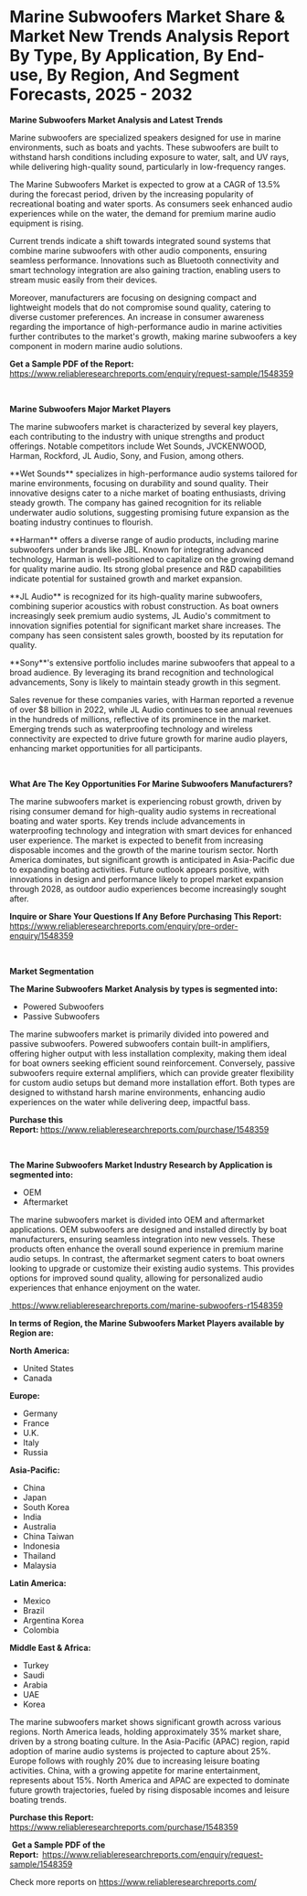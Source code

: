 <p><h1>Marine Subwoofers Market Share & Market New Trends Analysis Report By Type, By Application, By End-use, By Region, And Segment Forecasts, 2025 - 2032</h1></p><p><strong>Marine Subwoofers Market Analysis and Latest Trends</strong></p>
<p><p>Marine subwoofers are specialized speakers designed for use in marine environments, such as boats and yachts. These subwoofers are built to withstand harsh conditions including exposure to water, salt, and UV rays, while delivering high-quality sound, particularly in low-frequency ranges. </p><p>The Marine Subwoofers Market is expected to grow at a CAGR of 13.5% during the forecast period, driven by the increasing popularity of recreational boating and water sports. As consumers seek enhanced audio experiences while on the water, the demand for premium marine audio equipment is rising. </p><p>Current trends indicate a shift towards integrated sound systems that combine marine subwoofers with other audio components, ensuring seamless performance. Innovations such as Bluetooth connectivity and smart technology integration are also gaining traction, enabling users to stream music easily from their devices. </p><p>Moreover, manufacturers are focusing on designing compact and lightweight models that do not compromise sound quality, catering to diverse customer preferences. An increase in consumer awareness regarding the importance of high-performance audio in marine activities further contributes to the market's growth, making marine subwoofers a key component in modern marine audio solutions.</p></p>
<p><strong>Get a Sample PDF of the Report:&nbsp;</strong> <a href="https://www.reliableresearchreports.com/enquiry/request-sample/1548359?utm_campaign=3086&utm_medium=2&utm_source=Github&utm_content=ia&utm_term=10042025&utm_id=marine-subwoofers">https://www.reliableresearchreports.com/enquiry/request-sample/1548359</a></p>
<p>&nbsp;</p>
<p><strong>Marine Subwoofers Major Market Players</strong></p>
<p><p>The marine subwoofers market is characterized by several key players, each contributing to the industry with unique strengths and product offerings. Notable competitors include Wet Sounds, JVCKENWOOD, Harman, Rockford, JL Audio, Sony, and Fusion, among others.</p><p>**Wet Sounds** specializes in high-performance audio systems tailored for marine environments, focusing on durability and sound quality. Their innovative designs cater to a niche market of boating enthusiasts, driving steady growth. The company has gained recognition for its reliable underwater audio solutions, suggesting promising future expansion as the boating industry continues to flourish.</p><p>**Harman** offers a diverse range of audio products, including marine subwoofers under brands like JBL. Known for integrating advanced technology, Harman is well-positioned to capitalize on the growing demand for quality marine audio. Its strong global presence and R&D capabilities indicate potential for sustained growth and market expansion.</p><p>**JL Audio** is recognized for its high-quality marine subwoofers, combining superior acoustics with robust construction. As boat owners increasingly seek premium audio systems, JL Audio's commitment to innovation signifies potential for significant market share increases. The company has seen consistent sales growth, boosted by its reputation for quality.</p><p>**Sony**'s extensive portfolio includes marine subwoofers that appeal to a broad audience. By leveraging its brand recognition and technological advancements, Sony is likely to maintain steady growth in this segment.</p><p>Sales revenue for these companies varies, with Harman reported a revenue of over $8 billion in 2022, while JL Audio continues to see annual revenues in the hundreds of millions, reflective of its prominence in the market. Emerging trends such as waterproofing technology and wireless connectivity are expected to drive future growth for marine audio players, enhancing market opportunities for all participants.</p></p>
<p>&nbsp;</p>
<p><strong>What Are The Key Opportunities For Marine Subwoofers Manufacturers?</strong></p>
<p><p>The marine subwoofers market is experiencing robust growth, driven by rising consumer demand for high-quality audio systems in recreational boating and water sports. Key trends include advancements in waterproofing technology and integration with smart devices for enhanced user experience. The market is expected to benefit from increasing disposable incomes and the growth of the marine tourism sector. North America dominates, but significant growth is anticipated in Asia-Pacific due to expanding boating activities. Future outlook appears positive, with innovations in design and performance likely to propel market expansion through 2028, as outdoor audio experiences become increasingly sought after.</p></p>
<p><strong>Inquire or Share Your Questions If Any Before Purchasing This Report:</strong> <a href="https://www.reliableresearchreports.com/enquiry/pre-order-enquiry/1548359?utm_campaign=3086&utm_medium=2&utm_source=Github&utm_content=ia&utm_term=10042025&utm_id=marine-subwoofers">https://www.reliableresearchreports.com/enquiry/pre-order-enquiry/1548359</a></p>
<p>&nbsp;</p>
<p><strong>Market Segmentation</strong></p>
<p><strong>The Marine Subwoofers Market Analysis by types is segmented into:</strong></p>
<p><ul><li>Powered Subwoofers</li><li>Passive Subwoofers</li></ul></p>
<p><p>The marine subwoofers market is primarily divided into powered and passive subwoofers. Powered subwoofers contain built-in amplifiers, offering higher output with less installation complexity, making them ideal for boat owners seeking efficient sound reinforcement. Conversely, passive subwoofers require external amplifiers, which can provide greater flexibility for custom audio setups but demand more installation effort. Both types are designed to withstand harsh marine environments, enhancing audio experiences on the water while delivering deep, impactful bass.</p></p>
<p><strong>Purchase this Report:&nbsp;</strong><a href="https://www.reliableresearchreports.com/purchase/1548359?utm_campaign=3086&utm_medium=2&utm_source=Github&utm_content=ia&utm_term=10042025&utm_id=marine-subwoofers">https://www.reliableresearchreports.com/purchase/1548359</a></p>
<p>&nbsp;</p>
<p><strong>The Marine Subwoofers Market Industry Research by Application is segmented into:</strong></p>
<p><ul><li>OEM</li><li>Aftermarket</li></ul></p>
<p><p>The marine subwoofers market is divided into OEM and aftermarket applications. OEM subwoofers are designed and installed directly by boat manufacturers, ensuring seamless integration into new vessels. These products often enhance the overall sound experience in premium marine audio setups. In contrast, the aftermarket segment caters to boat owners looking to upgrade or customize their existing audio systems. This provides options for improved sound quality, allowing for personalized audio experiences that enhance enjoyment on the water.</p></p>
<p><a href="https://www.reliableresearchreports.com/marine-subwoofers-r1548359?utm_campaign=3086&utm_medium=2&utm_source=Github&utm_content=ia&utm_term=10042025&utm_id=marine-subwoofers">&nbsp;https://www.reliableresearchreports.com/marine-subwoofers-r1548359</a></p>
<p><strong>In terms of Region, the Marine Subwoofers Market Players available by Region are:</strong></p>
<p>
    <p> <strong> North America: </strong>
        <ul>
            <li>United States</li>
            <li>Canada</li>
        </ul>
        </p> 
    <p> <strong> Europe: </strong>
        <ul>
            <li>Germany</li>
            <li>France</li>
            <li>U.K.</li>
            <li>Italy</li>
            <li>Russia</li>
        </ul>
        </p> 
    <p> <strong> Asia-Pacific: </strong>
        <ul>
            <li>China</li>
            <li>Japan</li>
            <li>South Korea</li>
            <li>India</li>
            <li>Australia</li>
            <li>China Taiwan</li>
            <li>Indonesia</li>
            <li>Thailand</li>
            <li>Malaysia</li>
        </ul>
        </p> 
    <p> <strong> Latin America: </strong>
        <ul>
            <li>Mexico</li>
            <li>Brazil</li>
            <li>Argentina Korea</li>
            <li>Colombia</li>
        </ul>
        </p> 
    <p> <strong> Middle East & Africa: </strong>
        <ul>
            <li>Turkey</li>
            <li>Saudi</li>
            <li>Arabia</li>
            <li>UAE</li>
            <li>Korea</li>
        </ul>
    </p>
    </p>
<p><p>The marine subwoofers market shows significant growth across various regions. North America leads, holding approximately 35% market share, driven by a strong boating culture. In the Asia-Pacific (APAC) region, rapid adoption of marine audio systems is projected to capture about 25%. Europe follows with roughly 20% due to increasing leisure boating activities. China, with a growing appetite for marine entertainment, represents about 15%. North America and APAC are expected to dominate future growth trajectories, fueled by rising disposable incomes and leisure boating trends.</p></p>
<p><strong>Purchase this Report: </strong><a href="https://www.reliableresearchreports.com/purchase/1548359?utm_campaign=3086&utm_medium=2&utm_source=Github&utm_content=ia&utm_term=10042025&utm_id=marine-subwoofers">https://www.reliableresearchreports.com/purchase/1548359</a></p>
<p>&nbsp;<strong>Get a Sample PDF of the Report:&nbsp;&nbsp;</strong><a href="https://www.reliableresearchreports.com/enquiry/request-sample/1548359?utm_campaign=3086&utm_medium=2&utm_source=Github&utm_content=ia&utm_term=10042025&utm_id=marine-subwoofers">https://www.reliableresearchreports.com/enquiry/request-sample/1548359</a></p>
<p><strong></strong></p>
<p>Check more reports on <a href="https://www.reliableresearchreports.com/?utm_campaign=3086&utm_medium=2&utm_source=Github&utm_content=ia&utm_term=10042025&utm_id=marine-subwoofers">https://www.reliableresearchreports.com/</a></p>